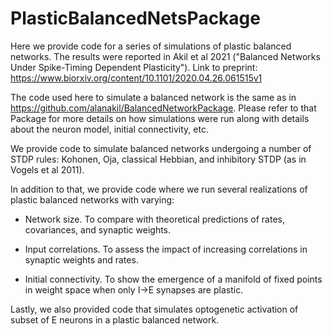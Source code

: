# PlasticBalancedNetsPackage

Here we provide code for a series of simulations of plastic balanced networks. The results were reported in Akil et al 2021 ("Balanced Networks Under Spike-Timing Dependent Plasticity"). Link to preprint: https://www.biorxiv.org/content/10.1101/2020.04.26.061515v1

The code used here to simulate a balanced network is the same as in https://github.com/alanakil/BalancedNetworkPackage. Please refer to that Package for more details on how simulations were run along with details about the neuron model, initial connectivity, etc.

We provide code to simulate balanced networks undergoing a number of STDP rules: Kohonen, Oja, classical Hebbian, and inhibitory STDP (as in Vogels et al 2011). 

In addition to that, we provide code where we run several realizations of plastic balanced networks with varying: 

- Network size. To compare with theoretical predictions of rates, covariances, and synaptic weights.

- Input correlations. To assess the impact of increasing correlations in synaptic weights and rates.

- Initial connectivity. To show the emergence of a manifold of fixed points in weight space when only I->E synapses are plastic.

Lastly, we also provided code that simulates optogenetic activation of subset of E neurons in a plastic balanced network.


